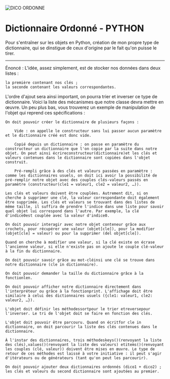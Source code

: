 ![DICO ORDONNE](https://images-na.ssl-images-amazon.com/images/I/71NPJ5VrgUL.jpg=319)

Dictionnaire Ordonné - PYTHON
============
Pour s'entraîner sur les objets en Python, création de mon propre type de dictionnaire, qui se dinstigue de ceux d'origine par le fait qu'on puisse le tirer.

-------------
Énoncé :
L'idée, assez simplement, est de stocker nos données dans deux listes :

    la première contenant nos clés ;
    la seconde contenant les valeurs correspondantes.

L'ordre d'ajout sera ainsi important, on pourra trier et inverser ce type de dictionnaire.
Voici la liste des mécanismes que notre classe devra mettre en œuvre. Un peu plus bas, vous trouverez un exemple de manipulation de l'objet qui reprend ces spécifications :

    On doit pouvoir créer le dictionnaire de plusieurs façons :

        Vide : on appelle le constructeur sans lui passer aucun paramètre et le dictionnaire créé est donc vide.

        Copié depuis un dictionnaire : on passe en paramètre du constructeur un dictionnaire que l'on copie par la suite dans notre objet. On peut ainsi écrireconstructeur(dictionnaire)et les clés et valeurs contenues dans le dictionnaire sont copiées dans l'objet construit.

        Pré-rempli grâce à des clés et valeurs passées en paramètre : comme les dictionnaires usuels, on doit ici avoir la possibilité de pré-remplir notre objet avec des couples clés-valeurs passés en paramètre (constructeur(cle1 = valeur1, cle2 = valeur2, …)).

    Les clés et valeurs doivent être couplées. Autrement dit, si on cherche à supprimer une clé, la valeur correspondante doit également être supprimée. Les clés et valeurs se trouvant dans des listes de même taille, il suffira de prendre l'indice dans une liste pour savoir quel objet lui correspond dans l'autre. Par exemple, la clé d'indice0est couplée avec la valeur d'indice0.

    On doit pouvoir interagir avec notre objet conteneur grâce aux crochets, pour récupérer une valeur (objet[cle]), pour la modifier (objet[cle] = valeur) ou pour la supprimer (del objet[cle]).

    Quand on cherche à modifier une valeur, si la clé existe on écrase l'ancienne valeur, si elle n'existe pas on ajoute le couple clé-valeur à la fin du dictionnaire.

    On doit pouvoir savoir grâce au mot-cléinsi une clé se trouve dans notre dictionnaire (cle in dictionnaire).

    On doit pouvoir demander la taille du dictionnaire grâce à la fonctionlen.

    On doit pouvoir afficher notre dictionnaire directement dans l'interpréteur ou grâce à la fonctionprint. L'affichage doit être similaire à celui des dictionnaires usuels ({cle1: valeur1, cle2: valeur2, …}).

    L'objet doit définir les méthodessortpour le trier etreversepour l'inverser. Le tri de l'objet doit se faire en fonction des clés.

    L'objet doit pouvoir être parcouru. Quand on écritfor cle in dictionnaire, on doit parcourir la liste des clés contenues dans le dictionnaire.

    À l'instar des dictionnaires, trois méthodeskeys()(renvoyant la liste des clés),values()(renvoyant la liste des valeurs) etitems()(renvoyant les couples (clé, valeur)) doivent être mises en œuvre. Le type de retour de ces méthodes est laissé à votre initiative : il peut s'agir d'itérateurs ou de générateurs (tant qu'on peut les parcourir).

    On doit pouvoir ajouter deux dictionnaires ordonnés (dico1 + dico2) ; les clés et valeurs du second dictionnaire sont ajoutées au premier.
